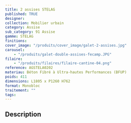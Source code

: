 ```yaml
---
title: 2 assises STELAG
published: TRUE
designer:
collection: Mobilier urbain
category: Assise
sub_category: 91 Assise
gamme: STELAG
finitions:
cover_image: "/produits/cover_image/galet-2-assises.jpg"
carousel:
    - "/produits/galet-double-assises-fecamp.JPG"
filaire:
    - "/produits/filaires/filaire-cantine-04.png"
reference: AGSTELA0202
materiau: Béton Fibré à Ultra-hautes Performances (BFUP)
poids: 411
dimensions: L1805 x P1260 H762
format: Monobloc
traitement: ""
tags:
---
```


## Description
